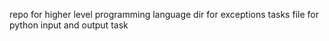 repo for higher level programming language
dir for exceptions tasks
file for python input and output task
